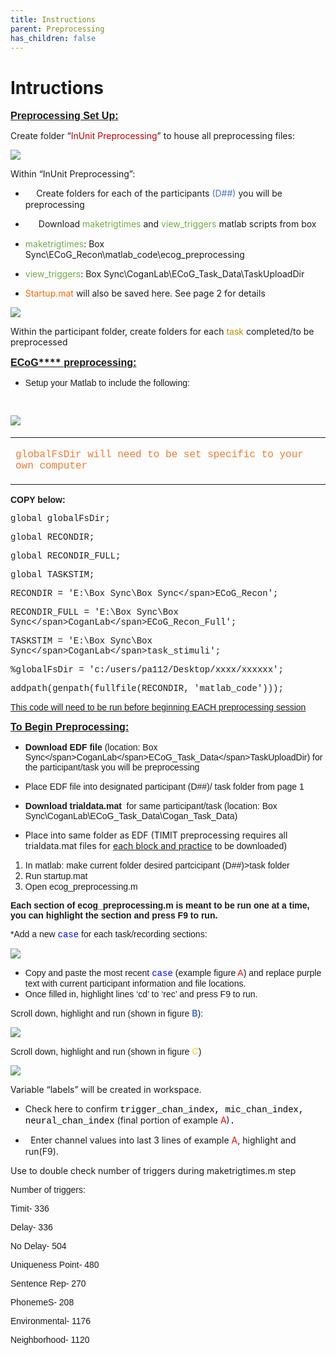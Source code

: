 ```yaml
---
title: Instructions
parent: Preprocessing
has_children: false
---
```

# Intructions
<span style="text-decoration:underline;"><span style="font-size:115%;">**<span style="font-family:Calibri, sans-serif;">Preprocessing Set Up:</span>**</span></span>

Create folder “<span style="color:#c00000;">InUnit Preprocessing</span>” to house all preprocessing files:

![](/f/1631896590/pp1.png)

Within “InUnit Preprocessing”:

*   <span style="font-family:Symbol;"><span style="font-family:'Times New Roman';">     </span></span>Create folders for each of the participants <span style="color:#4472c4;">(D##)</span> you will be preprocessing
*   <span style="font-family:Symbol;"><span style="font-family:'Times New Roman';">      </span></span>Download <span style="color:#70ad47;">maketrigtimes</span> and <span style="color:#70ad47;">view_triggers</span> matlab scripts from box

*   <span style="color:#70ad47;">maketrigtimes</span>: Box Sync\ECoG_Recon\matlab_code\ecog_preprocessing
*   <span style="color:#70ad47;">view_triggers</span>: Box Sync\CoganLab\ECoG_Task_Data\TaskUploadDir
*   <span style="color:#ff6600;">Startup.mat</span> will also be saved here. See page 2 for details

![](/f/1631896590/pp2.png)

Within the participant folder, create folders for each <span style="color:#bf8f00;">task</span> completed/to be preprocessed

<span style="text-decoration:underline;"><span style="font-size:115%;">**<span style="font-family:Calibri, sans-serif;">ECoG</span>****<span style="font-family:Calibri, sans-serif;"> preprocessing:</span>**</span></span>

*   <span style="font-size:100%;font-family:Calibri, sans-serif;">Setup your </span><span style="font-size:100%;font-family:Calibri, sans-serif;">Matlab</span><span style="font-size:100%;font-family:Calibri, sans-serif;"> to include the following:</span>

<span style="font-size:100%;font-family:Calibri, sans-serif;"> </span>

![](/f/1631896588/pp3.png)<span style="font-size:100%;font-family:Calibri, sans-serif;"> </span>

<table border="0" cellspacing="0" cellpadding="0" width="100%">

<tbody>

<tr>

<td>

<span style="font-family:'Courier New';color:#ed7d31;">globalFsDir will need to be set specific to your own computer</span>

</td>

</tr>

</tbody>

</table>

**<span style="font-size:100%;font-family:Calibri, sans-serif;">COPY below:</span>**

<span style="font-size:100%;font-family:'Courier New';">global </span><span style="font-size:100%;font-family:'Courier New';">globalFsDir</span><span style="font-size:100%;font-family:'Courier New';">;</span>

<span style="font-size:100%;font-family:'Courier New';">global RECONDIR;</span>

<span style="font-size:100%;font-family:'Courier New';">global RECONDIR_FULL;</span>

<span style="font-size:100%;font-family:'Courier New';">global TASKSTIM;</span>

<span style="font-size:100%;font-family:'Courier New';">RECONDIR = 'E:\Box Sync\Box Sync\</span><span style="font-size:100%;font-family:'Courier New';">ECoG_Recon</span><span style="font-size:100%;font-family:'Courier New';">';</span>

<span style="font-size:100%;font-family:'Courier New';">RECONDIR_FULL = 'E:\Box Sync\Box Sync\</span><span style="font-size:100%;font-family:'Courier New';">CoganLab</span><span style="font-size:100%;font-family:'Courier New';">\</span><span style="font-size:100%;font-family:'Courier New';">ECoG_Recon_Full</span><span style="font-size:100%;font-family:'Courier New';">';</span>

<span style="font-size:100%;font-family:'Courier New';">TASKSTIM = 'E:\Box Sync\Box Sync\</span><span style="font-size:100%;font-family:'Courier New';">CoganLab</span><span style="font-size:100%;font-family:'Courier New';">\</span><span style="font-size:100%;font-family:'Courier New';">task_stimuli</span><span style="font-size:100%;font-family:'Courier New';">';</span>

<span style="font-size:100%;font-family:'Courier New';">%</span><span style="font-size:100%;font-family:'Courier New';">globalFsDir</span><span style="font-size:100%;font-family:'Courier New';"> = 'c:/users/pa112/Desktop/xxxx/</span><span style="font-size:100%;font-family:'Courier New';">xxxxxx</span><span style="font-size:100%;font-family:'Courier New';">';</span>

<span style="font-size:100%;font-family:'Courier New';">addpath</span><span style="font-size:100%;font-family:'Courier New';">(</span><span style="font-size:100%;font-family:'Courier New';">genpath</span><span style="font-size:100%;font-family:'Courier New';">(</span><span style="font-size:100%;font-family:'Courier New';">fullfile</span><span style="font-size:100%;font-family:'Courier New';">(RECONDIR, '</span><span style="font-size:100%;font-family:'Courier New';">matlab_code</span><span style="font-size:100%;font-family:'Courier New';">')));</span>

<span style="text-decoration:underline;"><span style="font-size:100%;font-family:Calibri, sans-serif;">This code will need to be run before beginning EACH preprocessing session</span></span>

<span style="font-size:115%;font-family:Calibri, sans-serif;">**<span style="text-decoration:underline;">To Begin Preprocessing:</span>**</span>

*   **<span style="font-size:100%;font-family:Calibri, sans-serif;">Download EDF file</span>** <span style="font-size:100%;font-family:Calibri, sans-serif;">(location: Box Sync\</span><span style="font-size:100%;font-family:Calibri, sans-serif;">CoganLab</span><span style="font-size:100%;font-family:Calibri, sans-serif;">\</span><span style="font-size:100%;font-family:Calibri, sans-serif;">ECoG_Task_Data</span><span style="font-size:100%;font-family:Calibri, sans-serif;">\</span><span style="font-size:100%;font-family:Calibri, sans-serif;">TaskUploadDir</span><span style="font-size:100%;font-family:Calibri, sans-serif;">) for the participant/task you will be preprocessing</span>

*   <span style="font-size:100%;font-family:Calibri, sans-serif;">Place EDF file into designated participant (D##)/ task folder from page 1</span>

*   **<span style="font-size:100%;font-family:Calibri, sans-serif;">Download **<span style="font-size:100%;font-family:Calibri, sans-serif;">trialdata.mat</span>** </span>**<span style="font-size:100%;font-family:Calibri, sans-serif;"> for same participant/</span><span style="font-size:100%;font-family:Calibri, sans-serif;">task (location: Box Sync\CoganLab\ECoG_Task_Data\Cogan_Task_Data)  </span>

*   Place into same folder as EDF (TIMIT preprocessing requires all trialdata.mat files for <span style="text-decoration:underline;">each block and practice</span> <span style="font-family:Calibri, sans-serif;font-size:100%;">to be downloaded)</span>

1.  <span style="font-size:100%;font-family:Calibri, sans-serif;">In </span><span style="font-size:100%;font-family:Calibri, sans-serif;">matlab: make current folder desired partcicipant (D##)>task folder</span>
2.  <span style="font-size:100%;font-family:Calibri, sans-serif;">Run startup.mat</span>
3.  <span style="font-size:100%;font-family:Calibri, sans-serif;">Open ecog_preprocessing.m</span>

**<span style="font-size:100%;font-family:Calibri, sans-serif;">Each section of </span>****<span style="font-size:100%;font-family:Calibri, sans-serif;">ecog_preprocessing.m</span>****<span style="font-size:100%;font-family:Calibri, sans-serif;"> is meant to be run one at a time, you can highlight the section and press F9 to run.</span>**

<span style="font-family:Calibri, sans-serif;">*Add a new </span><span style="font-family:'Courier New';color:#0000ff;">case</span><span style="font-family:Calibri, sans-serif;"> for each task/recording sections</span><span style="font-family:Calibri, sans-serif;">:</span>

![](/f/1631896588/pp4.png)

*   <span style="font-size:100%;font-family:Calibri, sans-serif;">Copy and paste the most recent</span> <span style="font-size:100%;font-family:'Courier New';color:#0000ff;">case</span> <span style="font-family:Calibri, sans-serif;">(example figure <span style="color:#ff0000;">A</span>) and replace purple text with current participant information and file locations.</span>
*   <span style="font-family:Calibri, sans-serif;">Once filled in, highlight lines ‘cd’ to ‘rec’ and press F9 to run.</span>

<span style="font-family:Calibri, sans-serif;">Scroll down, highlight and run (shown in figure </span>**<span style="color:#4472c4;">B</span>**<span style="font-family:Calibri, sans-serif;">):</span>

![](/f/1631896589/pp5.png)

<span style="font-family:Calibri, sans-serif;">Scroll down, highlight and run (shown in figure </span>**<span style="color:#ffd966;">C</span>**<span style="font-family:Calibri, sans-serif;">)</span>

![](/f/1631896589/pp6.png)

Variable “labels” will be created in workspace.

*   Check here to confirm <span style="font-size:100%;font-family:'Courier New';color:#000000;">trigger_chan_index, mic_chan_index, neural_chan_index</span> (final portion of example <span style="color:#ff0000;">A</span>)<span style="font-size:100%;font-family:'Courier New';color:#000000;">.</span>

*   <span style="font-size:100%;font-family:'Courier New';color:#000000;"> </span>Enter channel values into last 3 lines of example <span style="color:#ff0000;">A</span>, highlight and run(F9).

Use to double check number of triggers during maketrigtimes.m step

<span style="font-family:Calibri, sans-serif;">Number of triggers:</span>

<span style="font-family:Calibri, sans-serif;">Timit- 336</span>

<span style="font-family:Calibri, sans-serif;">Delay- 336</span>

<span style="font-family:Calibri, sans-serif;">No Delay- 504</span>

<span style="font-family:Calibri, sans-serif;">Uniqueness Point- 480</span>

<span style="font-family:Calibri, sans-serif;">Sentence Rep- 270</span>

<span style="font-family:Calibri, sans-serif;">PhonemeS- 208</span>

<span style="font-family:Calibri, sans-serif;">Environmental- 1176</span>

<span style="font-family:Calibri, sans-serif;">Neighborhood- 1120</span>